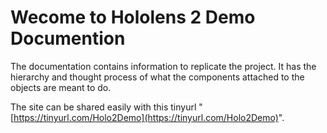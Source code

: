 # Wecome to Hololens 2 Demo Documention

The documentation contains information to replicate the project. It has the hierarchy and thought process of what the components attached to the objects are meant to do.

The site can be shared easily with this tinyurl "[https://tinyurl.com/Holo2Demo](https://tinyurl.com/Holo2Demo)".
